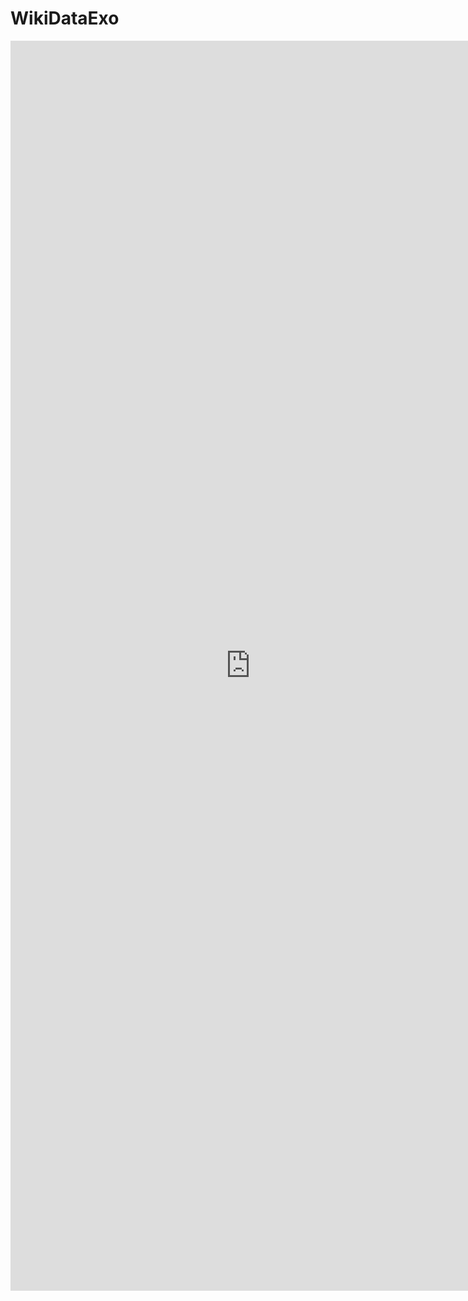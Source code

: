 # WikiDataExo

<iframe style="width: 80vw; height: 50vh; border: none;" src="https://query.wikidata.org/embed.html#SELECT%20%3FClaude_Monet%20%3FClaude_MonetLabel%20WHERE%20%7B%0A%20%20SERVICE%20wikibase%3Alabel%20%7B%20bd%3AserviceParam%20wikibase%3Alanguage%20%22%5BAUTO_LANGUAGE%5D%2Cen%22.%20%7D%0A%20%20%3FClaude_Monet%20wdt%3AP170%20wd%3AQ296.%0A%20%20%0A%20%20%3FClaude_Monet%20wdt%3AP31%20wd%3AQ3305213.%0A%7D%0ALIMIT%20100" referrerpolicy="origin" sandbox="allow-scripts allow-same-origin allow-popups"></iframe>
